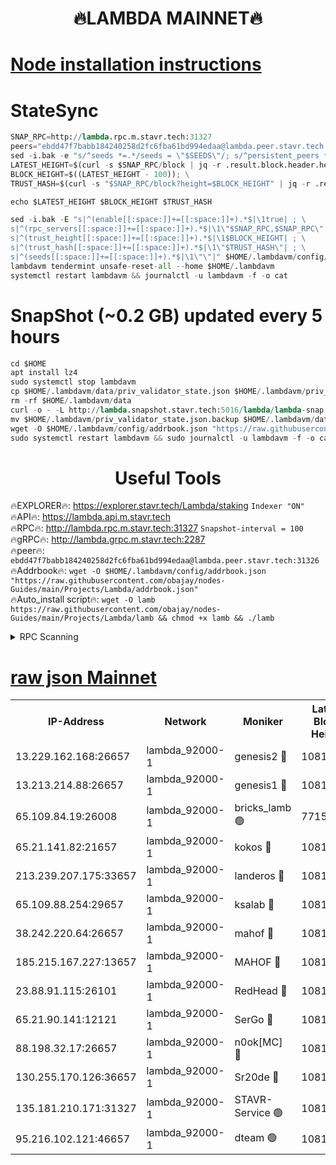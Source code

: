 <h1 align="center"> 🔥LAMBDA MAINNET🔥</h1>


[Node installation instructions](https://github.com/obajay/nodes-Guides/tree/main/Projects/Lambda)
=


# StateSync
```python
SNAP_RPC=http://lambda.rpc.m.stavr.tech:31327
peers="ebdd47f7babb184240258d2fc6fba61bd994edaa@lambda.peer.stavr.tech:31326" 
sed -i.bak -e "s/^seeds *=.*/seeds = \"$SEEDS\"/; s/^persistent_peers *=.*/persistent_peers = \"$PEERS\"/" $HOME/.lambdavm/config/config.toml
LATEST_HEIGHT=$(curl -s $SNAP_RPC/block | jq -r .result.block.header.height); \
BLOCK_HEIGHT=$((LATEST_HEIGHT - 100)); \
TRUST_HASH=$(curl -s "$SNAP_RPC/block?height=$BLOCK_HEIGHT" | jq -r .result.block_id.hash)

echo $LATEST_HEIGHT $BLOCK_HEIGHT $TRUST_HASH

sed -i.bak -E "s|^(enable[[:space:]]+=[[:space:]]+).*$|\1true| ; \
s|^(rpc_servers[[:space:]]+=[[:space:]]+).*$|\1\"$SNAP_RPC,$SNAP_RPC\"| ; \
s|^(trust_height[[:space:]]+=[[:space:]]+).*$|\1$BLOCK_HEIGHT| ; \
s|^(trust_hash[[:space:]]+=[[:space:]]+).*$|\1\"$TRUST_HASH\"| ; \
s|^(seeds[[:space:]]+=[[:space:]]+).*$|\1\"\"|" $HOME/.lambdavm/config/config.toml
lambdavm tendermint unsafe-reset-all --home $HOME/.lambdavm
systemctl restart lambdavm && journalctl -u lambdavm -f -o cat

```
# SnapShot (~0.2 GB) updated every 5 hours
```python
cd $HOME
apt install lz4
sudo systemctl stop lambdavm
cp $HOME/.lambdavm/data/priv_validator_state.json $HOME/.lambdavm/priv_validator_state.json.backup
rm -rf $HOME/.lambdavm/data
curl -o - -L http://lambda.snapshot.stavr.tech:5016/lambda/lambda-snap.tar.lz4 | lz4 -c -d - | tar -x -C $HOME/.lambdavm --strip-components 2
mv $HOME/.lambdavm/priv_validator_state.json.backup $HOME/.lambdavm/data/priv_validator_state.json
wget -O $HOME/.lambdavm/config/addrbook.json "https://raw.githubusercontent.com/obajay/nodes-Guides/main/Projects/Lambda/addrbook.json"
sudo systemctl restart lambdavm && sudo journalctl -u lambdavm -f -o cat
```
 <h1 align="center"> Useful Tools</h1>

🔥EXPLORER🔥:      https://explorer.stavr.tech/Lambda/staking	        `Indexer "ON"` \
🔥API🔥: 			 		 https://lambda.api.m.stavr.tech \
🔥RPC🔥:           http://lambda.rpc.m.stavr.tech:31327	              `Snapshot-interval = 100` \
🔥gRPC🔥:          http://lambda.grpc.m.stavr.tech:2287 \
🔥peer🔥:					 `ebdd47f7babb184240258d2fc6fba61bd994edaa@lambda.peer.stavr.tech:31326` \
🔥Addrbook🔥:    ```wget -O $HOME/.lambdavm/config/addrbook.json "https://raw.githubusercontent.com/obajay/nodes-Guides/main/Projects/Lambda/addrbook.json"``` \
🔥Auto_install script🔥: ```wget -O lamb https://raw.githubusercontent.com/obajay/nodes-Guides/main/Projects/Lambda/lamb && chmod +x lamb && ./lamb```


<details>
<summary>RPC Scanning</summary>

<h2 align="center"> We scan nodes in real time every 4 hours. And we provide the final result of RPC endpoints.
We cannot influence the operation of these nodes in any way. </h2>


```python
If Voting Power is higher than 0 --> then the Node is a validator of the network and may be subject to attack and be a potential threat to the chain.
```
```python
We marked such validators with a red symbol
```

</details>

[raw json Mainnet](https://rpc-check.lambm.stavr.tech/lambm/rpc-lambm-result.json)
=


<table><tr><th>IP-Address</th><th>Network</th><th>Moniker</th><th>Latest Block Height</th><th>Earliest Block Height</th><th>Catching Up</th><th>Tx Index</th><th>Voting Power</th><th>Scan Time</th></tr><tr><td>13.229.162.168:26657</td><td>lambda_92000-1</td><td>genesis2 🔴</td><td>10811006</td><td>1</td><td>False</td><td>on</td><td>16647211</td><td>2023-12-28T20:52:47.001912337UTC</td></tr><tr><td>13.213.214.88:26657</td><td>lambda_92000-1</td><td>genesis1 🔴</td><td>10811007</td><td>1</td><td>False</td><td>on</td><td>107835</td><td>2023-12-28T20:52:51.142466511UTC</td></tr><tr><td>65.109.84.19:26008</td><td>lambda_92000-1</td><td>bricks_lamb 🟢</td><td>7715743</td><td>7581001</td><td>False</td><td>on</td><td>0</td><td>2023-12-28T20:53:00.456288289UTC</td></tr><tr><td>65.21.141.82:21657</td><td>lambda_92000-1</td><td>kokos 🔴</td><td>10811008</td><td>7716001</td><td>False</td><td>off</td><td>546765</td><td>2023-12-28T20:52:53.571279495UTC</td></tr><tr><td>213.239.207.175:33657</td><td>lambda_92000-1</td><td>landeros 🔴</td><td>10811005</td><td>8136001</td><td>False</td><td>off</td><td>1251400</td><td>2023-12-28T20:52:41.334859216UTC</td></tr><tr><td>65.109.88.254:29657</td><td>lambda_92000-1</td><td>ksalab 🔴</td><td>10811008</td><td>8715001</td><td>False</td><td>on</td><td>504561</td><td>2023-12-28T20:52:56.674756148UTC</td></tr><tr><td>38.242.220.64:26657</td><td>lambda_92000-1</td><td>mahof 🔴</td><td>10811003</td><td>10131001</td><td>False</td><td>off</td><td>770350</td><td>2023-12-28T20:52:34.571187869UTC</td></tr><tr><td>185.215.167.227:13657</td><td>lambda_92000-1</td><td>MAHOF 🔴</td><td>10811007</td><td>10134001</td><td>False</td><td>on</td><td>2051510</td><td>2023-12-28T20:52:50.222601159UTC</td></tr><tr><td>23.88.91.115:26101</td><td>lambda_92000-1</td><td>RedHead 🔴</td><td>10811005</td><td>10711005</td><td>False</td><td>off</td><td>553202</td><td>2023-12-28T20:52:41.573481857UTC</td></tr><tr><td>65.21.90.141:12121</td><td>lambda_92000-1</td><td>SerGo 🔴</td><td>10811008</td><td>10711008</td><td>False</td><td>off</td><td>10571741</td><td>2023-12-28T20:52:57.034895289UTC</td></tr><tr><td>88.198.32.17:26657</td><td>lambda_92000-1</td><td>n0ok[MC] 🔴</td><td>10811008</td><td>10711008</td><td>False</td><td>off</td><td>1578630</td><td>2023-12-28T20:53:00.073438497UTC</td></tr><tr><td>130.255.170.126:36657</td><td>lambda_92000-1</td><td>Sr20de 🔴</td><td>10811005</td><td>10715001</td><td>False</td><td>off</td><td>671452</td><td>2023-12-28T20:52:42.000148993UTC</td></tr><tr><td>135.181.210.171:31327</td><td>lambda_92000-1</td><td>STAVR-Service 🟢</td><td>10811008</td><td>10809001</td><td>False</td><td>on</td><td>0</td><td>2023-12-28T20:52:55.942407280UTC</td></tr><tr><td>95.216.102.121:46657</td><td>lambda_92000-1</td><td>dteam 🟢</td><td>10811008</td><td>10810001</td><td>False</td><td>off</td><td>0</td><td>2023-12-28T20:52:56.308340923UTC</td></tr></table>
